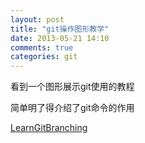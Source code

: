 ```yaml
---
layout: post
title: "git操作图形教学"
date: 2013-05-21 14:10
comments: true
categories: git 
---
```


看到一个图形展示git使用的教程

简单明了得介绍了git命令的作用
        
[LearnGitBranching](http://pcottle.github.io/learnGitBranching/ "LearnGitBranching")